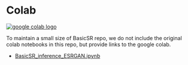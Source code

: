 # Colab

<a href="https://drive.google.com/drive/folders/1G_qcpvkT5ixmw5XoN6MupkOzcK1km625?usp=sharing"><img src="https://colab.research.google.com/assets/colab-badge.svg" alt="google colab logo"></a>

To maintain a small size of BasicSR repo, we do not include the original colab notebooks in this repo, but provide links to the google colab.

- [BasicSR_inference_ESRGAN.ipynb](https://colab.research.google.com/drive/1JQScYICvEC3VqaabLu-lxvq9h7kSV1ML?usp=sharing)
